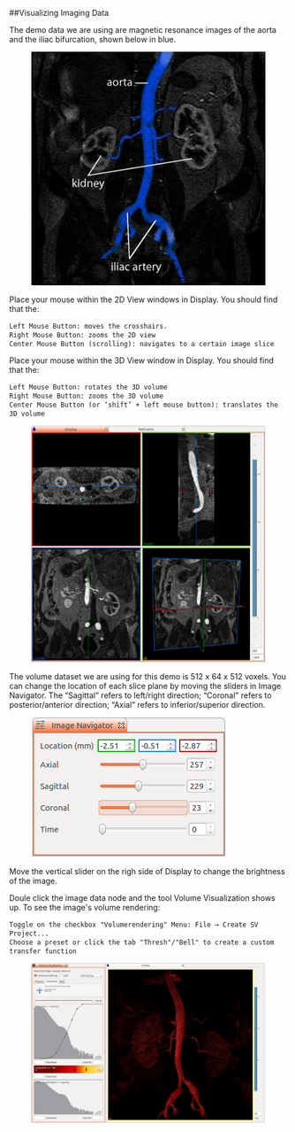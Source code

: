 ##Visualizing Imaging Data

The demo data we are using are magnetic resonance images of the aorta and the iliac bifurcation, shown below in blue.

<figure>
  <img class="svImg svImgMd"  src="documentation/userguide3/imgs/imaging/sampleimage.jpg"> 
  <figcaption class="svCaption" ></figcaption>
</figure>

Place your mouse within the 2D View windows in Display. You should find that the:

	Left Mouse Button: moves the crosshairs.
	Right Mouse Button: zooms the 2D view
	Center Mouse Button (scrolling): navigates to a certain image slice

Place your mouse within the 3D View window in Display. You should find that the:

	Left Mouse Button: rotates the 3D volume
	Right Mouse Button: zooms the 3D volume
	Center Mouse Button (or ‘shift’ + left mouse button): translates the 3D volume

<figure>
  <img class="svImg svImgLg"  src="documentation/userguide3/imgs/imaging/display.png"> 
  <figcaption class="svCaption" ></figcaption>
</figure>

The volume dataset we are using for this demo is 512 x 64 x 512 voxels. You can change the location of each slice plane by moving the sliders in Image Navigator. The “Sagittal” refers to left/right direction; “Coronal” refers to posterior/anterior direction; “Axial” refers to inferior/superior direction. 

<figure>
  <img class="svImg svImgSm"  src="documentation/userguide3/imgs/imaging/imagenavigator.png"> 
  <figcaption class="svCaption" ></figcaption>
</figure>

Move the vertical slider on the righ side of Display to change the brightness of the image.

Doule click the image data node and the tool Volume Visualization shows up. To see the image's volume rendering:

	Toggle on the checkbox "Volumerendering" Menu: File → Create SV Project...
	Choose a preset or click the tab "Thresh"/"Bell" to create a custom transfer function

<figure>
  <img class="svImg svImgXl"  src="documentation/userguide3/imgs/imaging/volumerendering.png"> 
  <figcaption class="svCaption" ></figcaption>
</figure>

<!-- There are many ways/options to visualize imaging data, such as volume rendering, maximum intensity projection (MIP), resampling data, etc. Please refer to [**Imaging Guide**](docsImageGuide.html#imagingOverview). -->

